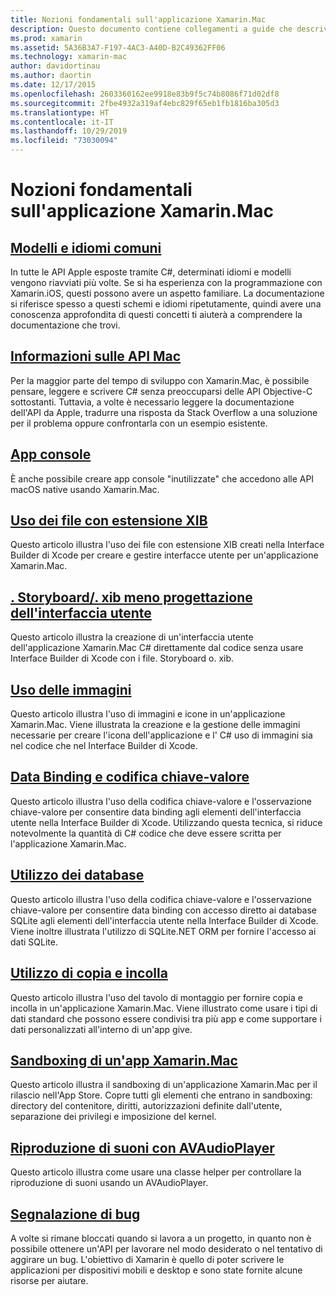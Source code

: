 ```yaml
---
title: Nozioni fondamentali sull'applicazione Xamarin.Mac
description: Questo documento contiene collegamenti a guide che descrivono i diversi concetti necessari per lo sviluppo di applicazioni Xamarin.Mac.
ms.prod: xamarin
ms.assetid: 5A36B3A7-F197-4AC3-A40D-B2C49362FF06
ms.technology: xamarin-mac
author: davidortinau
ms.author: daortin
ms.date: 12/17/2015
ms.openlocfilehash: 2603360162ee9918e83b9f5c74b8086f71d02df8
ms.sourcegitcommit: 2fbe4932a319af4ebc829f65eb1fb1816ba305d3
ms.translationtype: HT
ms.contentlocale: it-IT
ms.lasthandoff: 10/29/2019
ms.locfileid: "73030094"
---
```

# <a name="xamarinmac-application-fundamentals"></a>Nozioni fondamentali sull'applicazione Xamarin.Mac

## <a name="common-patterns-and-idiomsmacapp-fundamentalspatternsmd"></a>[Modelli e idiomi comuni](~/mac/app-fundamentals/patterns.md)

In tutte le API Apple esposte tramite C#, determinati idiomi e modelli vengono riavviati più volte. Se si ha esperienza con la programmazione con Xamarin.iOS, questi possono avere un aspetto familiare. La documentazione si riferisce spesso a questi schemi e idiomi ripetutamente, quindi avere una conoscenza approfondita di questi concetti ti aiuterà a comprendere la documentazione che trovi.

## <a name="understanding-mac-apismacapp-fundamentalsmac-apismd"></a>[Informazioni sulle API Mac](~/mac/app-fundamentals/mac-apis.md)

Per la maggior parte del tempo di sviluppo con Xamarin.Mac, è possibile pensare, leggere e scrivere C# senza preoccuparsi delle API Objective-C sottostanti. Tuttavia, a volte è necessario leggere la documentazione dell'API da Apple, tradurre una risposta da Stack Overflow a una soluzione per il problema oppure confrontarla con un esempio esistente.

## <a name="console-appsmacapp-fundamentalsconsolemd"></a>[App console](~/mac/app-fundamentals/console.md)

È anche possibile creare app console "inutilizzate" che accedono alle API macOS native usando Xamarin.Mac.

## <a name="working-with-xib-filesmacapp-fundamentalsxibmd"></a>[Uso dei file con estensione XIB](~/mac/app-fundamentals/xib.md)

Questo articolo illustra l'uso dei file con estensione XIB creati nella Interface Builder di Xcode per creare e gestire interfacce utente per un'applicazione Xamarin.Mac.

## <a name="storyboardxib-less-user-interface-designmacapp-fundamentalsxibless-uimd"></a>[. Storyboard/. xib meno progettazione dell'interfaccia utente](~/mac/app-fundamentals/xibless-ui.md)

Questo articolo illustra la creazione di un'interfaccia utente dell'applicazione Xamarin.Mac C# direttamente dal codice senza usare Interface Builder di Xcode con i file. Storyboard o. xib.

## <a name="working-with-imagesmacapp-fundamentalsimagemd"></a>[Uso delle immagini](~/mac/app-fundamentals/image.md)

Questo articolo illustra l'uso di immagini e icone in un'applicazione Xamarin.Mac. Viene illustrata la creazione e la gestione delle immagini necessarie per creare l'icona dell'applicazione e l' C# uso di immagini sia nel codice che nel Interface Builder di Xcode.

## <a name="data-binding-and-key-value-codingmacapp-fundamentalsdatabindingmd"></a>[Data Binding e codifica chiave-valore](~/mac/app-fundamentals/databinding.md)

Questo articolo illustra l'uso della codifica chiave-valore e l'osservazione chiave-valore per consentire data binding agli elementi dell'interfaccia utente nella Interface Builder di Xcode. Utilizzando questa tecnica, si riduce notevolmente la quantità di C# codice che deve essere scritta per l'applicazione Xamarin.Mac. 

## <a name="working-with-databasesmacapp-fundamentalsdatabasesmd"></a>[Utilizzo dei database](~/mac/app-fundamentals/databases.md)

Questo articolo illustra l'uso della codifica chiave-valore e l'osservazione chiave-valore per consentire data binding con accesso diretto ai database SQLite agli elementi dell'interfaccia utente nella Interface Builder di Xcode. Viene inoltre illustrata l'utilizzo di SQLite.NET ORM per fornire l'accesso ai dati SQLite.

## <a name="working-with-copy-and-pastemacapp-fundamentalscopy-pastemd"></a>[Utilizzo di copia e incolla](~/mac/app-fundamentals/copy-paste.md)

Questo articolo illustra l'uso del tavolo di montaggio per fornire copia e incolla in un'applicazione Xamarin.Mac. Viene illustrato come usare i tipi di dati standard che possono essere condivisi tra più app e come supportare i dati personalizzati all'interno di un'app give.

## <a name="sandboxing-a-xamarinmac-appmacapp-fundamentalssandboxingmd"></a>[Sandboxing di un'app Xamarin.Mac](~/mac/app-fundamentals/sandboxing.md)

Questo articolo illustra il sandboxing di un'applicazione Xamarin.Mac per il rilascio nell'App Store. Copre tutti gli elementi che entrano in sandboxing: directory del contenitore, diritti, autorizzazioni definite dall'utente, separazione dei privilegi e imposizione del kernel.

## <a name="playing-sound-with-avaudioplayermacapp-fundamentalssoundsmd"></a>[Riproduzione di suoni con AVAudioPlayer](~/mac/app-fundamentals/sounds.md)

Questo articolo illustra come usare una classe helper per controllare la riproduzione di suoni usando un AVAudioPlayer.

## <a name="reporting-bugsmacapp-fundamentalstroubleshootingmd"></a>[Segnalazione di bug](~/mac/app-fundamentals/troubleshooting.md)

A volte si rimane bloccati quando si lavora a un progetto, in quanto non è possibile ottenere un'API per lavorare nel modo desiderato o nel tentativo di aggirare un bug. L'obiettivo di Xamarin è quello di poter scrivere le applicazioni per dispositivi mobili e desktop e sono state fornite alcune risorse per aiutare.
